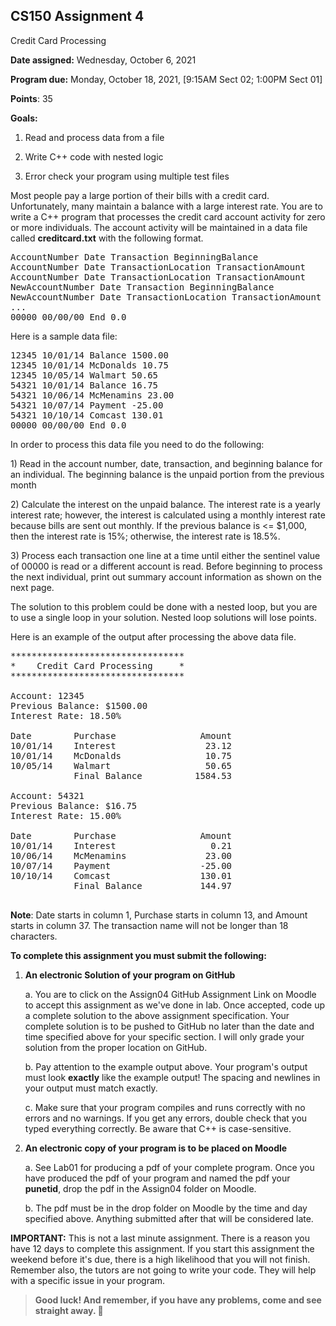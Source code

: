 ## CS150 Assignment 4

Credit Card Processing

**Date assigned:** Wednesday, October 6, 2021

**Program due:** Monday, October 18, 2021, \[9:15AM Sect 02; 1:00PM Sect
01\]

**Points**: 35

**Goals:**

1.  Read and process data from a file

2.  Write C++ code with nested logic

3.  Error check your program using multiple test files

Most people pay a large portion of their bills with a credit card.
Unfortunately, many maintain a balance with a large interest rate. You
are to write a C++ program that processes the credit card account
activity for zero or more individuals. The account activity will be
maintained in a data file called **creditcard.txt** with the following
format.

<pre>
AccountNumber Date Transaction BeginningBalance
AccountNumber Date TransactionLocation TransactionAmount
AccountNumber Date TransactionLocation TransactionAmount
NewAccountNumber Date Transaction BeginningBalance
NewAccountNumber Date TransactionLocation TransactionAmount
...
00000 00/00/00 End 0.0
</pre>

Here is a sample data file:

<pre>
12345 10/01/14 Balance 1500.00
12345 10/01/14 McDonalds 10.75
12345 10/05/14 Walmart 50.65
54321 10/01/14 Balance 16.75
54321 10/06/14 McMenamins 23.00
54321 10/07/14 Payment -25.00
54321 10/10/14 Comcast 130.01
00000 00/00/00 End 0.0
</pre>

In order to process this data file you need to do the following:

1\) Read in the account number, date, transaction, and beginning balance
for an individual. The beginning balance is the unpaid portion from the
previous month

2\) Calculate the interest on the unpaid balance. The interest rate is a
yearly interest rate; however, the interest is calculated using a
monthly interest rate because bills are sent out monthly. If the
previous balance is \<= \$1,000, then the interest rate is 15%;
otherwise, the interest rate is 18.5%.

3\) Process each transaction one line at a time until either the
sentinel value of 00000 is read or a different account is read. Before
beginning to process the next individual, print out summary account
information as shown on the next page.

The solution to this problem could be done with a nested loop, but you
are to use a single loop in your solution. Nested loop solutions will
lose points.

Here is an example of the output after processing the above data file.

<pre>
*********************************
*    Credit Card Processing     *
*********************************

Account: 12345
Previous Balance: $1500.00
Interest Rate: 18.50%

Date        Purchase                Amount
10/01/14    Interest                 23.12
10/01/14    McDonalds                10.75
10/05/14    Walmart                  50.65
            Final Balance          1584.53

Account: 54321
Previous Balance: $16.75
Interest Rate: 15.00%

Date        Purchase                Amount
10/01/14    Interest                  0.21
10/06/14    McMenamins               23.00
10/07/14    Payment                 -25.00
10/10/14    Comcast                 130.01
            Final Balance           144.97

</pre>

**Note**: Date starts in column 1, Purchase starts in column 13, and
Amount starts in column 37. The transaction name will not be longer than
18 characters.

**To complete this assignment you must submit the following:**

1.  **An electronic Solution of your program on GitHub**

    a.  You are to click on the Assign04 GitHub Assignment Link on
        Moodle to accept this assignment as we've done in lab. Once
        accepted, code up a complete solution to the above assignment
        specification. Your complete solution is to be pushed to GitHub
        no later than the date and time specified above for your
        specific section. I will only grade your solution from the
        proper location on GitHub.

    b.  Pay attention to the example output above. Your program's output
        must look **exactly** like the example output! The spacing and
        newlines in your output must match exactly.

    c.  Make sure that your program compiles and runs correctly with no
        errors and no warnings. If you get any errors, double check that
        you typed everything correctly. Be aware that C++ is
        case-sensitive.

2.  **An electronic copy of your program is to be placed on Moodle**

    a.  See Lab01 for producing a pdf of your complete program. Once you
        have produced the pdf of your program and named the pdf your
        **punetid**, drop the pdf in the Assign04 folder on Moodle.

    b.  The pdf must be in the drop folder on Moodle by the time and day
        specified above. Anything submitted after that will be
        considered late.

**IMPORTANT:** This is not a last minute assignment. There is a reason
you have 12 days to complete this assignment. If you start this
assignment the weekend before it's due, there is a high likelihood that
you will not finish. Remember also, the tutors are not going to write
your code. They will help with a specific issue in your program.

> **Good luck! And remember, if you have any problems, come and see
> straight away. **

